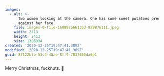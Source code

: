 ```yaml
---
images:
  - alt: >-
      Two women looking at the camera. One has some sweet potatoes pressed
      against her face.
    file: images-0-file-1608925661353-929876111.jpeg
    width: 2413
    height: 2413
    size: 1305934
created: '2020-12-25T19:47:41.389Z'
modified: '2020-12-25T19:47:41.389Z'
guid: 87122b5b-53c4-45ae-8ff9-7837655da6e1
---
```

Merry Christmas, fucknuts. 💜
